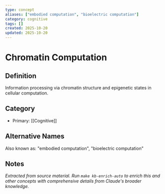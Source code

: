 ```yaml
---
type: concept
aliases: ["embodied computation", "bioelectric computation"]
category: cognitive
tags: []
created: 2025-10-20
updated: 2025-10-20
---
```


# Chromatin Computation

## Definition

Information processing via chromatin structure and epigenetic states in cellular computation.

## Category

- Primary: [[Cognitive]]

## Alternative Names

Also known as: "embodied computation", "bioelectric computation"

## Notes

*Extracted from source material. Run `make kb-enrich-auto` to enrich this and other concepts with comprehensive details from Claude's broader knowledge.*
